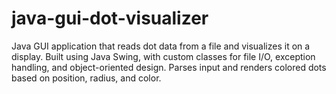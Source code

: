 # java-gui-dot-visualizer
Java GUI application that reads dot data from a file and visualizes it on a display. Built using Java Swing, with custom classes for file I/O, exception handling, and object-oriented design. Parses input and renders colored dots based on position, radius, and color.
